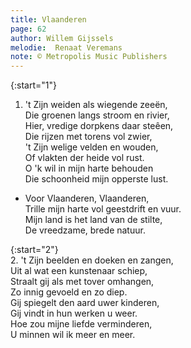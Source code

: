 ```yaml
---
title: Vlaanderen
page: 62
author: Willem Gijssels
melodie:  Renaat Veremans
note: © Metropolis Music Publishers
---  
```


{:start="1"}  
1. 't Zijn weiden als wiegende zeeën,  
Die groenen langs stroom en rivier,  
Hier, vredige dorpkens daar steêen,  
Die rijzen met torens vol zwier,  
't Zijn welige velden en wouden,  
Of vlakten der heide vol rust.  
O 'k wil in mijn harte behouden  
Die schoonheid mijn opperste lust.  


- Voor Vlaanderen, Vlaanderen,  
Trille mijn harte vol geestdrift en vuur.  
Mijn land is het land van de stilte,  
De vreedzame, brede natuur.  


{:start="2"}  
2. 't Zijn beelden en doeken en zangen,  
Uit al wat een kunstenaar schiep,  
Straalt gij als met tover omhangen,  
Zo innig gevoeld en zo diep.  
Gij spiegelt den aard uwer kinderen,  
Gij vindt in hun werken u weer.  
Hoe zou mijne liefde verminderen,  
U minnen wil ik meer en meer.  